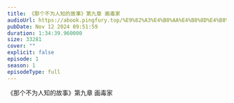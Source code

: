 ```yaml
---
title: 《那个不为人知的故事》第九章 画毒家
audioUrl: https://abook.pingfury.top/%E9%82%A3%E4%B8%AA%E4%B8%8D%E4%B8%BA%E4%BA%BA%E7%9F%A5%E7%9A%84%E6%95%85%E4%BA%8B-9-%E7%AC%AC%E4%B9%9D%E7%AB%A0%20%E7%94%BB%E6%AF%92%E5%AE%B6-ihvm_u9s.wav
pubDate: Nov 12 2024 09:51:59
duration: 1:34:39.960000
size: 33281
cover: ""
explicit: false
episode: 1
season: 1
episodeType: full
---
```

《那个不为人知的故事》第九章 画毒家